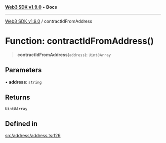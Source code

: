[**Web3 SDK v1.9.0**](../README.md) • **Docs**

***

[Web3 SDK v1.9.0](../globals.md) / contractIdFromAddress

# Function: contractIdFromAddress()

> **contractIdFromAddress**(`address`): `Uint8Array`

## Parameters

• **address**: `string`

## Returns

`Uint8Array`

## Defined in

[src/address/address.ts:126](https://github.com/Mystic-Nayy/alephium-web3/blob/c1afd789a197ce5fe21f08c2965942090157c33d/packages/web3/src/address/address.ts#L126)
